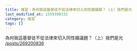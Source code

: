 ```yaml
---
title: 複習：為何我這基督徒不從法律來切入同性婚議題？（上）我們是光
last_modified_at: 1559398333
category: 複習
tags: []
---
```


<p>為何我這基督徒不從法律來切入同性婚議題？（上）我們是光<br/>
<a href="/posts/269200836" target="_blank">/posts/269200836</a></p>
<p> </p>
